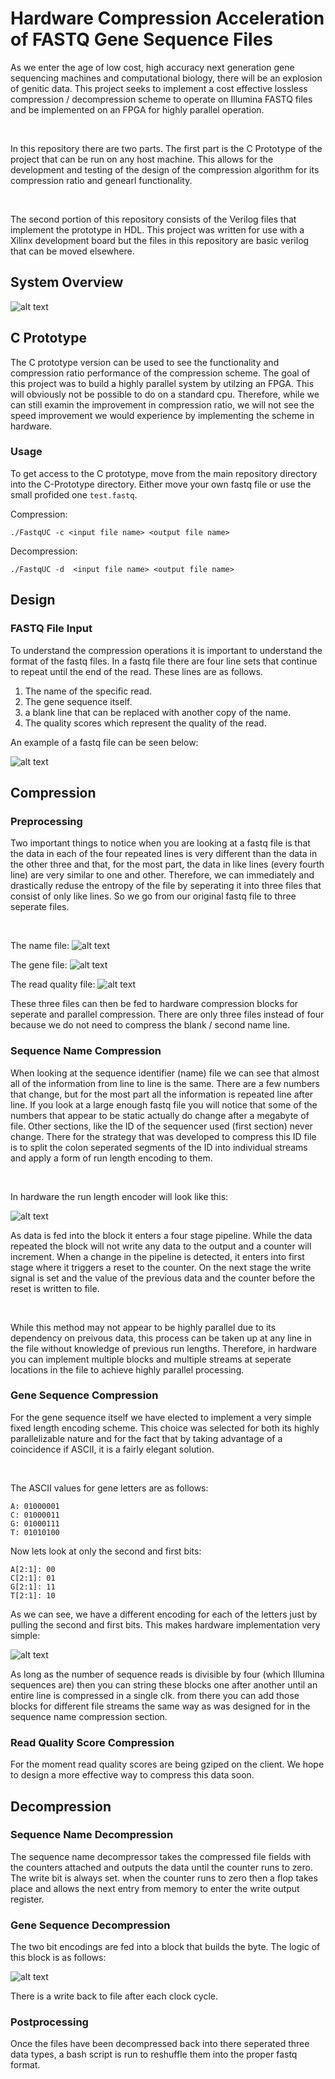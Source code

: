 # Hardware Compression Acceleration of FASTQ Gene Sequence Files

As we enter the age of low cost, high accuracy next generation gene 
sequencing machines and computational biology, there will be an explosion 
of genitic data. This project seeks to implement a cost effective lossless
 compression / decompression scheme to operate on Illumina FASTQ files and be 
implemented on an FPGA for highly parallel operation.

<br />

In this repository there are two parts. The first part is the C Prototype 
of the project that can be run on any host machine. This allows for the 
development and testing of the design of the compression algorithm for its 
compression ratio and genearl functionality.

<br /> 

The second portion of this repository consists of the Verilog files that 
implement the prototype in HDL. This project was written for use with a
Xilinx development board but the files in this repository are basic verilog
that can be moved elsewhere. 

## System Overview

![alt text](./readme-files/Sys_Block_Diagram.png)

## C Prototype

The C prototype version can be used to see the functionality and compression ratio 
performance of the compression scheme. The goal of this project was to build a 
highly parallel system by utilzing an FPGA. This will obviously not be possible to 
do on a standard cpu. Therefore, while we can still examin the improvement in 
compression ratio, we will not see the speed improvement we would experience by 
implementing the scheme in hardware.

### Usage

To get access to the C prototype, move from the main repository directory into the 
C-Prototype directory. Either move your own fastq file or use the small profided one 
`test.fastq`.

Compression:
```
./FastqUC -c <input file name> <output file name>
```

Decompression:
```
./FastqUC -d  <input file name> <output file name>

```

## Design

### FASTQ File Input

To understand the compression operations it is important to understand the format 
of the fastq files. In a fastq file there are four line sets that continue to repeat
until the end of the read. These lines are as follows.

1. The name of the specific read.
2. The gene sequence itself.
3. a blank line that can be replaced with another copy of the name.
4. The quality scores which represent the quality of the read.

An example of a fastq file can be seen below:

![alt text](./readme-files/example_fastq.png) 

## Compression

### Preprocessing

Two important things to notice when you are looking at a fastq file is that the data in 
each of the four repeated lines is very different than the data in the other three and 
that, for the most part, the data in like lines (every fourth line) are very similar to 
one and other. Therefore, we can immediately and drastically reduse the entropy of the 
file by seperating it into three files that consist of only like lines. So we go from 
our original fastq file to three seperate files.

<br />

The name file:
![alt text](./readme-files/pre-name.png)

The gene file:
![alt text](./readme-files/pre-gene.png)

The read quality file:
![alt text](./readme-files/pre-qual.png)

These three files can then be fed to hardware compression blocks for seperate and parallel 
compression. There are only three files instead of four because we do not need to compress 
the blank / second name line.

### Sequence Name Compression

When looking at the sequence identifier (name) file we can see that almost all of the information 
from line to line is the same. There are a few numbers that change, but for the most part 
all the information is repeated line after line. If you look at a large enough fastq file 
you will notice that some of the numbers that appear to be static actually do change after a
megabyte of file. Other sections, like the ID of the sequencer used (first section) never change. 
There for the strategy that was developed to compress this ID file is to split the colon seperated 
segments of the ID into individual streams and apply a form of run length encoding to them. 

<br />

In hardware the run length encoder will look like this:

![alt text](./readme-files/rl-encoder.png)

As data is fed into the block it enters a four stage pipeline. While the data repeated the block 
will not write any data to the output and a counter will increment. When a change in the pipeline 
is detected, it enters into first stage where it triggers a reset to the counter. On the next stage 
the write signal is set and the value of the previous data and the counter before the reset is 
written to file.

<br /> 

While this method may not appear to be highly parallel due to its dependency on preivous data, this 
process can be taken up at any line in the file without knowledge of previous run lengths. Therefore, 
in hardware you can implement multiple blocks and multiple streams at seperate locations in the file 
to achieve highly parallel processing.

### Gene Sequence Compression

For the gene sequence itself we have elected to implement a very simple fixed length encoding scheme. 
This choice was selected for both its highly parallelizable nature and for the fact that by taking 
advantage of a coincidence if ASCII, it is a fairly elegant solution.

<br />

The ASCII values for gene letters are as follows:

```
A: 01000001
C: 01000011
G: 01000111
T: 01010100
```

Now lets look at only the second and first bits:

```
A[2:1]: 00
C[2:1]: 01
G[2:1]: 11
T[2:1]: 10
```
As we can see, we have a different encoding for each of the letters just by pulling the second and 
first bits. This makes hardware implementation very simple:

![alt text](./readme-files/gene-compress.png)

As long as the number of sequence reads is divisible by four (which Illumina sequences are) then 
you can string these blocks one after another until an entire line is compressed in a single clk. 
from there you can add those blocks for different file streams the same way as was designed for in 
the sequence name compression section.

### Read Quality Score Compression

For the moment read quality scores are being gziped on the client. We hope to design a more effective
way to compress this data soon.


## Decompression

### Sequence Name Decompression

The sequence name decompressor takes the compressed file fields with the counters attached and outputs 
the data until the counter runs to zero. The write bit is always set. when the counter runs to zero then 
a flop takes place and allows the next entry from memory to enter the write output register.

### Gene Sequence Decompression

The two bit encodings are fed into a block that builds the byte. The logic of this block is as follows:

![alt text](./readme-files/gene-decompress.png)

There is a write back to file after each clock cycle.

### Postprocessing

Once the files have been decompressed back into there seperated three data types, a bash script is run 
to reshuffle them into the proper fastq format. 



